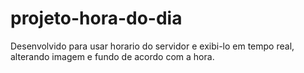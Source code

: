 # projeto-hora-do-dia
 Desenvolvido para usar horario do servidor e exibi-lo em tempo real, alterando imagem e fundo de acordo com a hora.
